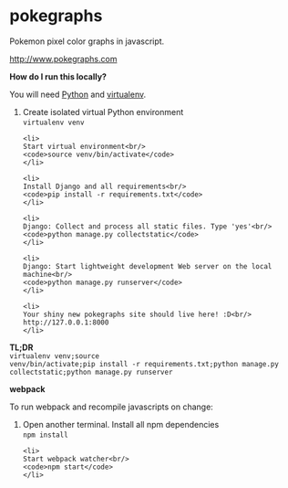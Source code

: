 # pokegraphs
Pokemon pixel color graphs in javascript.

http://www.pokegraphs.com

<strong>How do I run this locally?</strong>

You will need [Python](https://www.python.org) and [virtualenv](https://virtualenv.readthedocs.org/en/latest).

<ol>
    <li>
    Create isolated virtual Python environment<br/>
    <code>virtualenv venv</code>
    </li>

    <li>
    Start virtual environment<br/>
    <code>source venv/bin/activate</code>
    </li>

    <li>
    Install Django and all requirements<br/>
    <code>pip install -r requirements.txt</code>
    </li>
    
    <li>
    Django: Collect and process all static files. Type 'yes'<br/> 
    <code>python manage.py collectstatic</code>
    </li>
    
    <li>
    Django: Start lightweight development Web server on the local machine<br/>
    <code>python manage.py runserver</code>
    </li>
    
    <li>
    Your shiny new pokegraphs site should live here! :D<br/>
    http://127.0.0.1:8000  
    </li>
</ol>

<strong>TL;DR</strong><br/>
<code>virtualenv venv;source venv/bin/activate;pip install -r requirements.txt;python manage.py collectstatic;python manage.py runserver</code>

<strong>webpack</strong><br/>

To run webpack and recompile javascripts on change:

<ol>
    <li>
    Open another terminal. Install all npm dependencies<br/>
    <code>npm install</code>
    </li>
    
    <li>
    Start webpack watcher<br/>
    <code>npm start</code>
    </li>
</ol>


